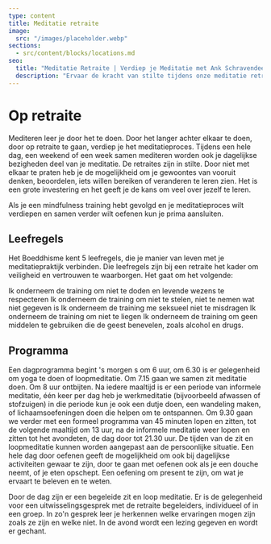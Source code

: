 ```yaml
---
type: content
title: Meditatie retraite
image:
  src: "/images/placeholder.webp"
sections:
  - src/content/blocks/locations.md
seo:
  title: "Meditatie Retraite | Verdiep je Meditatie met Ank Schravendeel"
  description: "Ervaar de kracht van stilte tijdens onze meditatie retraites. Leer mediteren in een rustige omgeving met professionele begeleiding en verdiep je spirituele reis."
---
```


# Op retraite

Mediteren leer je door het te doen. Door het langer achter elkaar te doen, door op retraite te gaan, verdiep je het meditatieproces. Tijdens een hele dag, een weekend of een week samen mediteren worden ook je dagelijkse bezigheden deel van je meditatie. De retraites zijn in stilte. Door niet met elkaar te praten heb je de mogelijkheid om je gewoontes van vooruit denken, beoordelen, iets willen bereiken of veranderen te leren zien. Het is een grote investering en het geeft je de kans om veel over jezelf te leren.

Als je een mindfulness training hebt gevolgd en je meditatieproces wilt verdiepen en samen verder wilt oefenen kun je prima aansluiten.

## Leefregels

Het Boeddhisme kent 5 leefregels, die je manier van leven met je meditatiepraktijk verbinden. Die leefregels zijn bij een retraite het kader om veiligheid en vertrouwen te waarborgen. Het gaat om het volgende:

Ik onderneem de training om niet te doden en levende wezens te respecteren
Ik onderneem de training om niet te stelen, niet te nemen wat niet gegeven is
Ik onderneem de training me seksueel niet te misdragen
Ik onderneem de training om niet te liegen
Ik onderneem de training om geen middelen te gebruiken die de geest benevelen, zoals alcohol en drugs.

## Programma

Een dagprogramma begint 's morgen s om 6 uur, om 6.30 is er gelegenheid om yoga te doen of loopmeditatie. Om 7.15 gaan we samen zit meditatie doen. Om 8 uur ontbijten. Na iedere maaltijd is er een periode van informele meditatie, één keer per dag heb je werkmeditatie (bijvoorbeeld afwassen of stofzuigen) in die periode kun je ook een dutje doen, een wandeling maken, of lichaamsoefeningen doen die helpen om te ontspannen. Om 9.30 gaan we verder met een formeel programma van 45 minuten lopen en zitten, tot de volgende maaltijd om 13 uur, na de informele meditatie weer lopen en zitten tot het avondeten, de dag door tot 21.30 uur. De tijden van de zit en loopmeditatie kunnen worden aangepast aan de persoonlijke situatie. Een hele dag door oefenen geeft de mogelijkheid om ook bij dagelijkse activiteiten gewaar te zijn, door te gaan met oefenen ook als je een douche neemt, of je eten opschept. Een oefening om present te zijn, om wat je ervaart te beleven en te weten.

Door de dag zijn er een begeleide zit en loop meditatie. Er is de gelegenheid voor een uitwisselingsgesprek met de retraite begeleiders, individueel of in een groep. In zo'n gesprek leer je herkennen welke ervaringen mogen zijn zoals ze zijn en welke niet. In de avond wordt een lezing gegeven en wordt er gechant.
